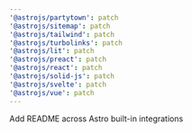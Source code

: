 ```yaml
---
'@astrojs/partytown': patch
'@astrojs/sitemap': patch
'@astrojs/tailwind': patch
'@astrojs/turbolinks': patch
'@astrojs/lit': patch
'@astrojs/preact': patch
'@astrojs/react': patch
'@astrojs/solid-js': patch
'@astrojs/svelte': patch
'@astrojs/vue': patch
---
```


Add README across Astro built-in integrations
